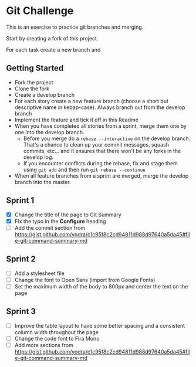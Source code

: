 # Git Challenge

This is an exercise to practice git branches and merging.

Start by creating a fork of this project.

For each task create a new branch and

## Getting Started

- Fork the project
- Clone the fork
- Create a develop branch
- For each story create a new feature branch (choose a short but descriptive name in kebap-case). Always branch out from the develop branch
- Implement the feature and tick it off in this Readme
- When you have completed all stories from a sprint, merge them one by one into the develop branch.
  - Before you merge do a `rebase --interactive` on the develop branch. That's a chance to clean up your commit messages, squash commits, etc... and it ensures that there won't be any forks in the develop log.
  - If you encounter conflicts during the rebase, fix and stage them using `git add` and then run `git rebase --continue`
- When all feature branches from a sprint are merged, merge the develop branch into the master.

## Sprint 1

- [x] Change the title of the page to Git Summary
- [x] Fix the typo in the **Configure** heading
- [ ] Add the commit section from <https://gist.github.com/yodra/c1c95f8c2cd94811d988d97640a5da45#file-git-command-summary-md>

## Sprint 2

- [ ] Add a stylesheet file
- [ ] Change the font to Open Sans (import from Google Fonts)
- [ ] Set the maximum width of the body to 800px and center the text on the page

## Sprint 3

- [ ] Improve the table layout to have some better spacing and a consistent column width throughout the page
- [ ] Change the code font to Fira Mono
- [ ] Add more sections from <https://gist.github.com/yodra/c1c95f8c2cd94811d988d97640a5da45#file-git-command-summary-md>
